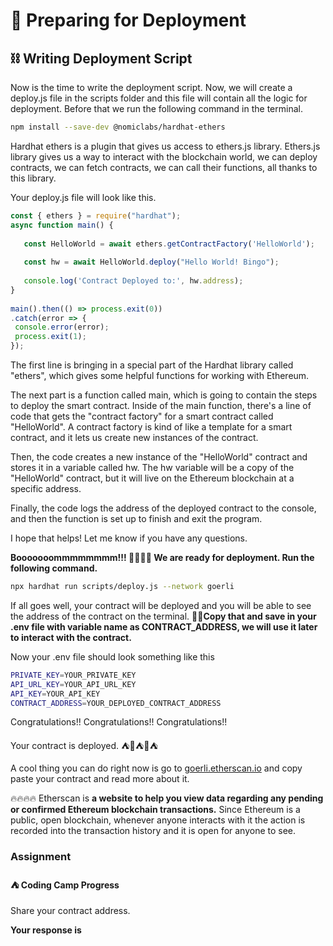 ﻿# 🚀 Preparing for Deployment

## **⛓ Writing Deployment Script**

Now is the time to write the deployment script. Now, we will create a deploy.js file in the scripts folder and this file will contain all the logic for deployment. Before that we run the following command in the terminal.

```bash
npm install --save-dev @nomiclabs/hardhat-ethers
```

Hardhat ethers is a plugin that gives us access to ethers.js library. Ethers.js library gives us a way to interact with the blockchain world, we can deploy contracts, we can fetch contracts, we can call their functions, all thanks to this library.

Your deploy.js file will look like this.

```js
const { ethers } = require("hardhat");
async function main() {
 
   const HelloWorld = await ethers.getContractFactory('HelloWorld');
 
   const hw = await HelloWorld.deploy("Hello World! Bingo");
 
   console.log('Contract Deployed to:', hw.address);
}
 
main().then(() => process.exit(0))
.catch(error => {
 console.error(error);
 process.exit(1);
});
```
The first line is bringing in a special part of the Hardhat library called "ethers", which gives some helpful functions for working with Ethereum.

The next part is a function called main, which is going to contain the steps to deploy the smart contract. Inside of the main function, there's a line of code that gets the "contract factory" for a smart contract called "HelloWorld". A contract factory is kind of like a template for a smart contract, and it lets us create new instances of the contract.

Then, the code creates a new instance of the "HelloWorld" contract and stores it in a variable called hw. The hw variable will be a copy of the "HelloWorld" contract, but it will live on the Ethereum blockchain at a specific address.

Finally, the code logs the address of the deployed contract to the console, and then the function is set up to finish and exit the program.

I hope that helps! Let me know if you have any questions.


**Booooooommmmmmmm!!! 🚀🚀🚀🚀 We are ready for deployment. Run the following command.**

```bash
npx hardhat run scripts/deploy.js --network goerli
```

If all goes well, your contract will be deployed and you will be able to see the address of the contract on the terminal. **🔮🔮Copy that and save in your .env file with variable name as CONTRACT_ADDRESS, we will use it later to interact with the contract.**

Now your .env file should look something like this
```bash
PRIVATE_KEY=YOUR_PRIVATE_KEY
API_URL_KEY=YOUR_API_URL_KEY
API_KEY=YOUR_API_KEY
CONTRACT_ADDRESS=YOUR_DEPLOYED_CONTRACT_ADDRESS
```

Congratulations!! Congratulations!! Congratulations!!  
  
Your contract is deployed. ⛺️🚀⛺️🚀⛺️

A cool thing you can do right now is go to [goerli.etherscan.io](https://goerli.etherscan.io/)  and copy paste your contract and read more about it.  
  
🔥🔥🔥🔥 Etherscan is **a website to help you view data regarding any pending or confirmed Ethereum blockchain transactions.** Since Ethereum is a public, open blockchain, whenever anyone interacts with it the action is recorded into the transaction history and it is open for anyone to see.

### Assignment

#### ⛺️ Coding Camp Progress

Share your contract address.

**Your response is**
